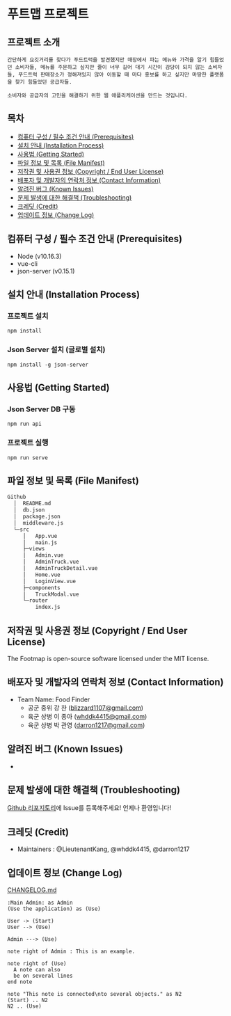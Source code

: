 # 푸트맵 프로젝트

## 프로젝트 소개
```
간단하게 요깃거리를 찾다가 푸드트럭을 발견했지만 매장에서 파는 메뉴와 가격을 알기 힘들었던 소비자들, 메뉴를 주문하고 싶지만 줄이 너무 길어 대기 시간이 감당이 되지 않는 소비자들, 푸드트럭 판매장소가 정해져있지 않아 이동할 때 마다 홍보를 하고 싶지만 마땅한 플랫폼을 찾기 힘들었던 공급자들.

소비자와 공급자의 고민을 해결하기 위한 웹 애플리케이션을 만드는 것입니다.
```
## 목차

- [컴퓨터 구성 / 필수 조건 안내 (Prerequisites)](#컴퓨터-구성--필수-조건-안내-prerequisites)
- [설치 안내 (Installation Process)](#설치-안내-installation-process)
- [사용법 (Getting Started)](#사용법-getting-started)
- [파일 정보 및 목록 (File Manifest)](#파일-정보-및-목록-file-manifest)
- [저작권 및 사용권 정보 (Copyright / End User License)](#저작권-및-사용권-정보-copyright--end-user-license)
- [배포자 및 개발자의 연락처 정보 (Contact Information)](#배포자-및-개발자의-연락처-정보-contact-information)
- [알려진 버그 (Known Issues)](#알려진-버그-known-issues)
- [문제 발생에 대한 해결책 (Troubleshooting)](#문제-발생에-대한-해결책-troubleshooting)
- [크레딧 (Credit)](#크레딧-credit)
- [업데이트 정보 (Change Log)](#업데이트-정보-change-log)

## 컴퓨터 구성 / 필수 조건 안내 (Prerequisites)
  * Node (v10.16.3)
  * vue-cli
  * json-server (v0.15.1)

## 설치 안내 (Installation Process)

### 프로젝트 설치
```
npm install
```

### Json Server 설치 (글로벌 설치)
```
npm install -g json-server
```

## 사용법 (Getting Started)

### Json Server DB 구동
```
npm run api
```

### 프로젝트 실행
```
npm run serve
```

## 파일 정보 및 목록 (File Manifest)

```sh
Github
  │  README.md
  │  db.json
  │  package.json
  │  middleware.js
  └─src
     │   App.vue
     │   main.js
     ├─views
     │   Admin.vue
     │   AdminTruck.vue
     │   AdminTruckDetail.vue
     │   Home.vue
     │   LoginView.vue
     ├─components
     │   TruckModal.vue
     └─router
         index.js
```

## 저작권 및 사용권 정보 (Copyright / End User License)

The Footmap is open-source software licensed under the MIT license.

## 배포자 및 개발자의 연락처 정보 (Contact Information)

+ Team Name: Food Finder
  - 공군 중위 강 찬   (blizzard1107@gmail.com)
  - 육군 상병 이 종아 (whddk4415@gmail.com)
  - 육군 상병 박 관영 (darron1217@gmail.com)

## 알려진 버그 (Known Issues)

-  

## 문제 발생에 대한 해결책 (Troubleshooting)

[Github 리포지토리](https://github.com/darron1217/footmap-new/)에 Issue를 등록해주세요! 언제나 환영입니다!

## 크레딧 (Credit)

- Maintainers : @LieutenantKang, @whddk4415, @darron1217

## 업데이트 정보 (Change Log)

[CHANGELOG.md](https://github.com/darron1217/footmap-new/blob/master/CHANGELOG.md)

```uml
:Main Admin: as Admin
(Use the application) as (Use)

User -> (Start)
User --> (Use)

Admin ---> (Use)

note right of Admin : This is an example.

note right of (Use)
  A note can also
  be on several lines
end note

note "This note is connected\nto several objects." as N2
(Start) .. N2
N2 .. (Use)
```
```
